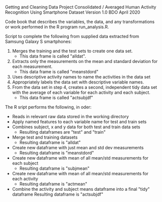 
Getting and Cleaning Data Project
Consolidated / Averaged Human Activity Recognition Using Smartphone Dataset Version 1.0
BDO April 2020

Code book that describes the variables, the data, and any transformations or work performed in the R program run_analysis.R.

Script to complete the following from supplied data extracted from Samsung Galaxy S smartphones:

1. Merges the training and the test sets to create one data set.
    - This data frame is called "alldat".
2. Extracts only the measurements on the mean and standard deviation 
    for each measurement.
    - This data frame is called "meanstdord"
3. Uses descriptive activity names to name the activities in the data set
4. Appropriately labels the data set with descriptive variable names. 
5. From the data set in step 4, creates a second, independent tidy data 
    set with the average of each variable for each activity and each subject.
    - This data frame is called "actsubjdf"

The R sript performs the following, in oder:
 - Reads in relevant raw data stored in the working directory
 - Apply named features to each variable name for test and train sets
 - Combines subject, x and y data for both test and train data sets
    - Resulting dataframes are "test" and "train"
 - Merge test and training datasets
    - Resulting dataframe is "alldat"
 - Create new dataframe with just mean and std dev measurements
    - Resulting dataframe is "meanstdord"
 - Create new dataframe with mean of all mean/std measurements for each subject
    - Resulting dataframe is "subjmean"
 - Create new dataframe with mean of all mean/std measurements for each activity
    - Resulting dataframe is "actmean"
 - Combine the activity and subject means dataframe into a final "tidy" dataframe
      Resulting dataframe is "actsubjdf"


